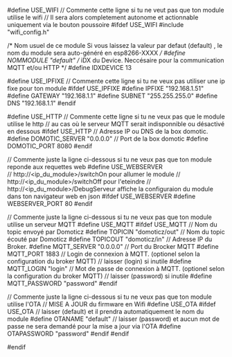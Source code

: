 



#define USE_WIFI    // Commente cette ligne si tu ne veut pas que ton module utilise le wifi
                    // Il sera alors completement autonome et actionnable uniquement via le bouton poussoire
#ifdef USE_WIFI
#include "wifi_config.h"


/*
Nom usuel de ce module
Si vous laissez la valeur par defaut (default) , 
le nom du module sera auto-généré en esp8266-XXXX
*/
#define NOMMODULE "default"
/*
 iDX du Device.
 Neccésaire pour la communication MQTT et/ou HTTP 
*/
#define IDXDEVICE 13



#define USE_IPFIXE  // Commente cette ligne si tu ne veux pas utiliser une ip fixe pour ton module
#ifdef USE_IPFIXE
#define IPFIXE "192.168.1.51"
#define GATEWAY "192.168.1.1"
#define SUBNET "255.255.255.0"
#define DNS "192.168.1.1"
#endif


#define USE_HTTP    // Commente cette ligne si tu ne veux pas que le module utilise le http
                    // au cas où le serveur MQTT serait indisponnible ou désactivé en dessous
#ifdef USE_HTTP
// Adresse IP ou DNS de la box domotic.
#define DOMOTIC_SERVER "0.0.0.0"
 // Port de la box domotic
#define DOMOTIC_PORT 8080
#endif

// Commente juste la ligne ci-dessous si tu ne veux pas que ton module reponde aux requettes web
#define USE_WEBSERVER   
// http://<ip_du_module>/switchOn       pour allumer le module
// http://<ip_du_module>/switchOff      pour l'eteindre
// http://<ip_du_module>/DebugServeur   affiche la configuraion du module dans ton navigateur web en json
#ifdef USE_WEBSERVER
#define WEBSERVER_PORT 80
#endif

// Commente juste la ligne ci-dessous si tu ne veux pas que ton module utilise un serveur MQTT
#define USE_MQTT
#ifdef USE_MQTT
// Nom du topic envoyé par Domoticz
#define TOPICIN "domoticz/out"
// Nom du topic écouté par Domoticz
#define TOPICOUT "domoticz/in"
// Adresse IP du Broker.
#define MQTT_SERVER "0.0.0.0"
// Port du Brocker MQTT
#define MQTT_PORT 1883
// Login de connexion à MQTT. (optionel selon la configuration du broker MQTT)
// laisser (login) si inutile
#define MQTT_LOGIN "login"
// Mot de passe de connexion à MQTT. (optionel selon la configuration du broker MQTT)
// laisser (password) si inutile
#define MQTT_PASSWORD "password"
#endif

// Commente juste la ligne ci-dessous si tu ne veux pas que ton module utilise l'OTA
// MISE A JOUR du firmware en Wifi
#define USE_OTA
#ifdef USE_OTA
// laisser (default) et il prendra automatiquement le nom du module
#define OTANAME "default"
// laisser (password) et aucun mot de passe ne sera demandé pour la mise a jour via l'OTA
#define OTAPASSWORD "password"
#endif
#endif

#endif